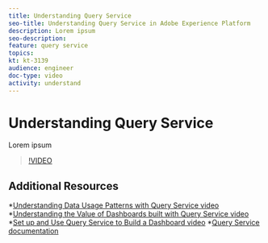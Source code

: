 ```yaml
---
title: Understanding Query Service
seo-title: Understanding Query Service in Adobe Experience Platform
description: Lorem ipsum
seo-description: 
feature: query service
topics:
kt: kt-3139
audience: engineer
doc-type: video
activity: understand
---
```


# Understanding Query Service

Lorem ipsum

>[!VIDEO](https://video.tv.adobe.com/v/28981?quality=12)

## Additional Resources

*[Understanding Data Usage Patterns with Query Service video](understanding-data-usage-patterns-with-query-service.md)
*[Understanding the Value of Dashboards built with Query Service video](understanding-the-value-of-dashboards-built-with-query-service.md)
*[Set up and Use Query Service to Build a Dashboard video](set-up-and-use-query-service-to-build-a-dashboard.md)
*[Query Service documentation](https://www.adobe.io/apis/experienceplatform/home/services/query-service/query-service.html)
